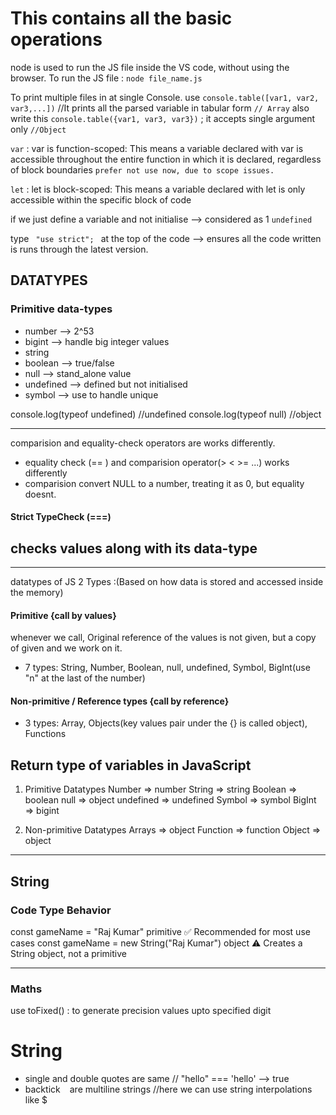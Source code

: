 # This contains all the basic operations


node is used to run the JS file inside the VS code, without using the browser.
To run the JS file : `node file_name.js`

To print multiple files in at single Console.
use `console.table([var1, var2, var3,...])` //It prints all the parsed variable in tabular form `// Array`
also write this `console.table({var1, var3, var3})` ; it accepts single argument only `//Object`


<!-- VAriable initialisation -->
`var` : var is function-scoped: This means a variable declared with var is accessible throughout the entire function in which it is declared, regardless of block boundaries ```prefer not use now, due to scope issues.```

`let` : let is block-scoped: This means a variable declared with let is only accessible within the specific block of code

if we just define a variable and not initialise --> considered as 1 `undefined`


<!-- To ensure all the code runs as of latest version, not run like by previous/older engine -->
type `  "use strict";  ` at the top of the code --> ensures all the code written is runs through the latest version.



## DATATYPES
### Primitive data-types
- number    -->  2^53
- bigint    --> handle big integer values
- string
- boolean   --> true/false
- null      --> stand_alone value
- undefined --> defined but not initialised
- symbol    --> use to handle unique

<!-- typeof() : finds type  {note braces after typeof is optional}-->
console.log(typeof undefined) //undefined
console.log(typeof null) //object


---
<!-- 04_Comparisions -->
comparision and equality-check operators are works differently.

- equality check (== ) and comparision operator(>  <   >= ...) works differently
- comparision convert NULL to a number, treating it as 0, but equality doesnt.

#### Strict TypeCheck (===) 
checks values along with its data-type
---


---
<!-- SOME INTERVIEW QUESTIONS -->
datatypes of JS
2 Types :(Based on how data is stored and accessed inside the memory)

#### Primitive         {call by values}
whenever we call, Original reference of the values is not given, but a copy of given and we work on it.
- 7 types:  String, Number, Boolean, null, undefined, Symbol, BigInt(use "n" at the last of the number)

#### Non-primitive / Reference types {call by reference}
- 3 types: Array, Objects(key values pair under the {} is called object), Functions


## Return type of variables in JavaScript
1) Primitive Datatypes
       Number => number
       String  => string
       Boolean  => boolean
       null  => object
       undefined  =>  undefined
       Symbol  =>  symbol
       BigInt  =>  bigint

2) Non-primitive Datatypes
       Arrays  =>  object
       Function  =>  function
       Object  =>  object
---


## String
### Code                                             Type                        Behavior
const gameName = "Raj Kumar"                     primitive            ✅ Recommended for most use cases
const gameName = new String("Raj Kumar")         object        ⚠️ Creates a String object, not a primitive

---
### Maths
use toFixed() : to generate precision values upto specified digit


# String
- single and double quotes are same // "hello" === 'hello' --> true
- backtick ` ` are multiline strings //here we can use string interpolations like $
